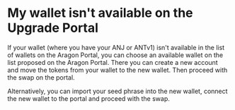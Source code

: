 # My wallet isn't available on the Upgrade Portal

If your wallet (where you have your ANJ or ANTv1) isn't available in the list of wallets on the Aragon Portal, you can choose an available wallet on the list proposed on the Aragon Portal. There you can create a new account and move the tokens from your wallet to the new wallet. Then proceed with the swap on the portal.&#x20;

Alternatively, you can import your seed phrase into the new wallet, connect the new wallet to the portal and proceed with the swap.

